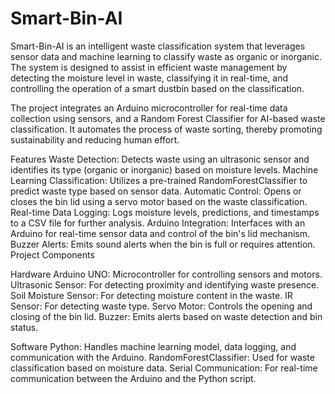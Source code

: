 # Smart-Bin-AI

Smart-Bin-AI is an intelligent waste classification system that leverages sensor data and machine learning to classify waste as organic or inorganic. The system is designed to assist in efficient waste management by detecting the moisture level in waste, classifying it in real-time, and controlling the operation of a smart dustbin based on the classification.

The project integrates an Arduino microcontroller for real-time data collection using sensors, and a Random Forest Classifier for AI-based waste classification. It automates the process of waste sorting, thereby promoting sustainability and reducing human effort.

Features
Waste Detection: Detects waste using an ultrasonic sensor and identifies its type (organic or inorganic) based on moisture levels.
Machine Learning Classification: Utilizes a pre-trained RandomForestClassifier to predict waste type based on sensor data.
Automatic Control: Opens or closes the bin lid using a servo motor based on the waste classification.
Real-time Data Logging: Logs moisture levels, predictions, and timestamps to a CSV file for further analysis.
Arduino Integration: Interfaces with an Arduino for real-time sensor data and control of the bin's lid mechanism.
Buzzer Alerts: Emits sound alerts when the bin is full or requires attention.
Project Components

Hardware
Arduino UNO: Microcontroller for controlling sensors and motors.
Ultrasonic Sensor: For detecting proximity and identifying waste presence.
Soil Moisture Sensor: For detecting moisture content in the waste.
IR Sensor: For detecting waste type.
Servo Motor: Controls the opening and closing of the bin lid.
Buzzer: Emits alerts based on waste detection and bin status.

Software
Python: Handles machine learning model, data logging, and communication with the Arduino.
RandomForestClassifier: Used for waste classification based on moisture data.
Serial Communication: For real-time communication between the Arduino and the Python script.
